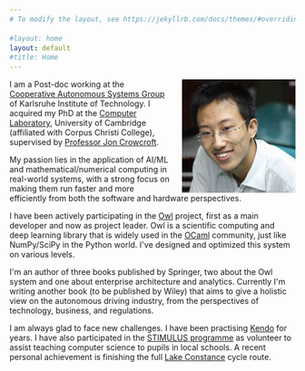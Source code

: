 ```yaml
---
# To modify the layout, see https://jekyllrb.com/docs/themes/#overriding-theme-defaults

#layout: home
layout: default
#title: Home
---
```


<img src="/images/stark.jpg" style="float:right;width:200px;margin-left:20px">

I am a Post-doc working at the [Cooperative Autonomous Systems Group](https://cas.aifb.kit.edu/) of Karlsruhe Institute of Technology. I acquired my PhD at the [Computer Laboratory](https://www.cl.cam.ac.uk/), University of Cambridge (affiliated with Corpus Christi College), supervised by [Professor Jon Crowcroft](https://www.cl.cam.ac.uk/~jac22/).

My passion lies in the application of AI/ML and mathematical/numerical computing in real-world systems, with a strong focus on making them run faster and more efficiently from both the software and hardware perspectives. 

I have been actively participating in the [Owl](https://ocaml.xyz/) project, first as a main developer and now as project leader. Owl is a scientific computing and deep learning library that is widely used in the [OCaml](https://ocaml.org) community, just like NumPy/SciPy in the Python world.  I've designed and optimized this system on various levels. 

I'm an author of three books published by Springer, two about the Owl system and one about enterprise architecture and analytics. Currently I'm writing another book (to be published by Wiley) that aims to give a holistic view  on the autonomous driving industry, from the perspectives of technology, business, and regulations.

I am always glad to face new challenges. I have been practising [Kendo](https://de.wikipedia.org/wiki/Kend%C5%8D) for years. 
I have also participated in the [STIMULUS programme](https://stimulus.maths.org/) as volunteer to assist teaching computer science to pupils in local schools.
A recent personal achievement is finishing the full [Lake Constance](https://en.wikipedia.org/wiki/Lake_Constance) cycle route.